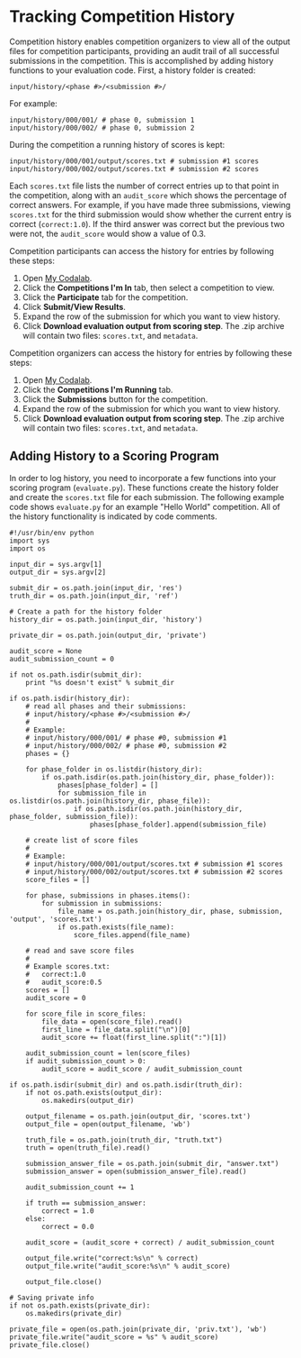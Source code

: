 # Tracking Competition History
Competition history enables competition organizers to view all of the output files for competition participants, providing an audit trail of all successful submissions in the competition. This is accomplished by adding history functions to your evaluation code. First, a history folder is created:

```
input/history/<phase #>/<submission #>/
```
For example:

```
input/history/000/001/ # phase 0, submission 1
input/history/000/002/ # phase 0, submission 2
```

During the competition a running history of scores is kept:

```
input/history/000/001/output/scores.txt # submission #1 scores
input/history/000/002/output/scores.txt # submission #2 scores
```

Each `scores.txt` file lists the number of correct entries up to that point in the competition, along with an `audit_score` which shows the percentage of correct answers. For example, if you have made three submissions, viewing `scores.txt` for the third submission would show whether the current entry is correct (`correct:1.0`). If the third answer was correct but the previous two were not, the `audit_score` would show a value of 0.3.

Competition participants can access the history for entries by following these steps:

1. Open [My Codalab](http://www.codalab.org/my).
1. Click the **Competitions I'm In** tab, then select a competition to view.
1. Click the **Participate** tab for the competition.
1. Click **Submit/View Results**.
1. Expand the row of the submission for which you want to view history.
1. Click **Download evaluation output from scoring step**. The .zip archive will contain two files: `scores.txt`, and `metadata`.

Competition organizers can access the history for entries by following these steps:

1. Open [My Codalab](http://www.codalab.org/my).
1. Click the **Competitions I'm Running** tab.
1. Click the **Submissions** button for the competition.
1. Expand the row of the submission for which you want to view history.
1. Click **Download evaluation output from scoring step**. The .zip archive will contain two files: `scores.txt`, and `metadata`.

## Adding History to a Scoring Program
In order to log history, you need to incorporate a few functions into your scoring program (`evaluate.py`). These functions create the history folder and create the `scores.txt` file for each submission. The following example code shows `evaluate.py` for an example "Hello World" competition. All of the history functionality is indicated by code comments.

```
#!/usr/bin/env python
import sys
import os

input_dir = sys.argv[1]
output_dir = sys.argv[2]

submit_dir = os.path.join(input_dir, 'res')
truth_dir = os.path.join(input_dir, 'ref')

# Create a path for the history folder
history_dir = os.path.join(input_dir, 'history')

private_dir = os.path.join(output_dir, 'private')

audit_score = None
audit_submission_count = 0

if not os.path.isdir(submit_dir):
    print "%s doesn't exist" % submit_dir

if os.path.isdir(history_dir):
    # read all phases and their submissions:
    # input/history/<phase #>/<submission #>/
    #
    # Example:
    # input/history/000/001/ # phase #0, submission #1
    # input/history/000/002/ # phase #0, submission #2
    phases = {}

    for phase_folder in os.listdir(history_dir):
        if os.path.isdir(os.path.join(history_dir, phase_folder)):
            phases[phase_folder] = []
            for submission_file in os.listdir(os.path.join(history_dir, phase_file)):
                if os.path.isdir(os.path.join(history_dir, phase_folder, submission_file)):
                    phases[phase_folder].append(submission_file)

    # create list of score files
    #
    # Example:
    # input/history/000/001/output/scores.txt # submission #1 scores
    # input/history/000/002/output/scores.txt # submission #2 scores
    score_files = []

    for phase, submissions in phases.items():
        for submission in submissions:
            file_name = os.path.join(history_dir, phase, submission, 'output', 'scores.txt')
            if os.path.exists(file_name):
                score_files.append(file_name)

    # read and save score files
    #
    # Example scores.txt:
    #   correct:1.0
    #   audit_score:0.5
    scores = []
    audit_score = 0

    for score_file in score_files:
        file_data = open(score_file).read()
        first_line = file_data.split("\n")[0]
        audit_score += float(first_line.split(":")[1])

    audit_submission_count = len(score_files)
    if audit_submission_count > 0:
        audit_score = audit_score / audit_submission_count

if os.path.isdir(submit_dir) and os.path.isdir(truth_dir):
    if not os.path.exists(output_dir):
        os.makedirs(output_dir)

    output_filename = os.path.join(output_dir, 'scores.txt')
    output_file = open(output_filename, 'wb')

    truth_file = os.path.join(truth_dir, "truth.txt")
    truth = open(truth_file).read()

    submission_answer_file = os.path.join(submit_dir, "answer.txt")
    submission_answer = open(submission_answer_file).read()

    audit_submission_count += 1

    if truth == submission_answer:
        correct = 1.0
    else:
        correct = 0.0

    audit_score = (audit_score + correct) / audit_submission_count

    output_file.write("correct:%s\n" % correct)
    output_file.write("audit_score:%s\n" % audit_score)

    output_file.close()

# Saving private info
if not os.path.exists(private_dir):
    os.makedirs(private_dir)

private_file = open(os.path.join(private_dir, 'priv.txt'), 'wb')
private_file.write("audit_score = %s" % audit_score)
private_file.close()

```

